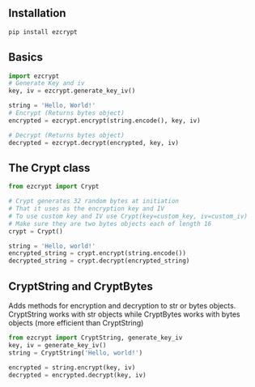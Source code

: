 ## Installation
```sh
pip install ezcrypt
```
## Basics
```python
import ezcrypt
# Generate Key and iv
key, iv = ezcrypt.generate_key_iv()

string = 'Hello, World!'
# Encrypt (Returns bytes object) 
encrypted = ezcrypt.encrypt(string.encode(), key, iv)

# Decrypt (Returns bytes object)
decrypted = ezcrypt.decrypt(encrypted, key, iv)

```
## The Crypt class
```python
from ezcrypt import Crypt

# Crypt generates 32 random bytes at initiation
# That it uses as the encryption key and IV
# To use custom key and IV use Crypt(key=custom_key, iv=custom_iv)
# Make sure they are two bytes objects each of length 16
crypt = Crypt()

string = 'Hello, world!'
encrypted_string = crypt.encrypt(string.encode())
decrypted_string = crypt.decrypt(encrypted_string)
```
## CryptString and CryptBytes
Adds methods for encryption and decryption to str or bytes objects.
CryptString works with str objects while CryptBytes works with bytes objects (more efficient than CryptString)

```python
from ezcrypt import CryptString, generate_key_iv
key, iv = generate_key_iv()
string = CryptString('Hello, world!')

encrypted = string.encrypt(key, iv)
decrypted = encrypted.decrypt(key, iv)
```

